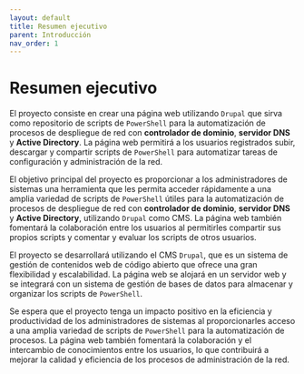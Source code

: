 ```yaml
---
layout: default
title: Resumen ejecutivo
parent: Introducción
nav_order: 1
---
```



# Resumen ejecutivo

El proyecto consiste en crear una página web utilizando `Drupal` que sirva como repositorio de scripts de `PowerShell` para la automatización de procesos de despliegue de red con **controlador de dominio**, **servidor DNS** y **Active Directory**. La página web permitirá a los usuarios registrados subir, descargar y compartir scripts de `PowerShell` para automatizar tareas de configuración y administración de la red.

El objetivo principal del proyecto es proporcionar a los administradores de sistemas una herramienta que les permita acceder rápidamente a una amplia variedad de scripts de `PowerShell` útiles para la automatización de procesos de despliegue de red con **controlador de dominio**, **servidor DNS** y **Active Directory**, utilizando `Drupal` como CMS. La página web también fomentará la colaboración entre los usuarios al permitirles compartir sus propios scripts y comentar y evaluar los scripts de otros usuarios.

El proyecto se desarrollará utilizando el CMS `Drupal`, que es un sistema de gestión de contenidos web de código abierto que ofrece una gran flexibilidad y escalabilidad. La página web se alojará en un servidor web y se integrará con un sistema de gestión de bases de datos para almacenar y organizar los scripts de `PowerShell`.

Se espera que el proyecto tenga un impacto positivo en la eficiencia y productividad de los administradores de sistemas al proporcionarles acceso a una amplia variedad de scripts de `PowerShell` para la automatización de procesos. La página web también fomentará la colaboración y el intercambio de conocimientos entre los usuarios, lo que contribuirá a mejorar la calidad y eficiencia de los procesos de administración de la red.
